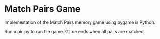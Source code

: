 # Match Pairs Game

Implementation of the Match Pairs memory game using pygame in Python.

Run main.py to run the game. Game ends when all pairs are matched.
